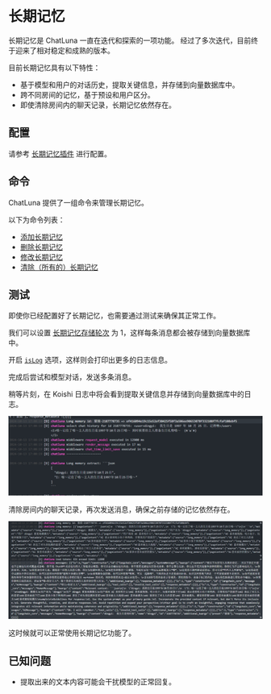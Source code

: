 # 长期记忆

长期记忆是 ChatLuna 一直在迭代和探索的一项功能。
经过了多次迭代，目前终于迎来了相对稳定和成熟的版本。

目前长期记忆具有以下特性：

- 基于模型和用户的对话历史，提取关键信息，并存储到向量数据库中。
- 跨不同房间的记忆，基于预设和用户区分。
- 即使清除房间内的聊天记录，长期记忆依然存在。

## 配置

请参考 [长期记忆插件](../../ecosystem/plugin/long-term-memory.md) 进行配置。

## 命令

ChatLuna 提供了一组命令来管理长期记忆。

以下为命令列表：

- [添加长期记忆](../useful-commands.md#添加长期记忆)
- [删除长期记忆](../useful-commands.md#删除长期记忆)
- [修改长期记忆](../useful-commands.md#修改长期记忆)
- [清除（所有的）长期记忆](../useful-commands.md#清除长期记忆)

## 测试

即使你已经配置好了长期记忆，也需要通过测试来确保其正常工作。

我们可以设置 [长期记忆存储轮次](../useful-configurations.md#longmemoryinterval) 为 1，这样每条消息都会被存储到向量数据库中。

开启 [`isLog`](../useful-configurations.md#islog) 选项，这样则会打印出更多的日志信息。

完成后尝试和模型对话，发送多条消息。

稍等片刻，在 Koishi 日志中将会看到提取关键信息并存储到向量数据库中的日志。

![alt text](../../public/images/image-27.png)

清除房间内的聊天记录，再次发送消息，确保之前存储的记忆依然存在。

![alt](../../public/images/image-28.png)

这时候就可以正常使用长期记忆功能了。

## 已知问题

- 提取出来的文本内容可能会干扰模型的正常回复。
